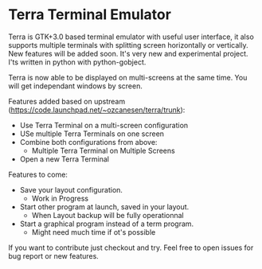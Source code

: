 Terra Terminal Emulator
========

Terra is GTK+3.0 based terminal emulator with useful user interface, it also supports multiple terminals with splitting screen horizontally or vertically. New features will be added soon. It's very new and experimental project. I'ts written in python with python-gobject.

Terra is now able to be displayed on multi-screens at the same time.
You will get independant windows by screen.

Features added based on upstream (https://code.launchpad.net/~ozcanesen/terra/trunk):
- Use Terra Terminal on a multi-screen configuration
- USe multiple Terra Terminals on one screen
- Combine both configurations from above:
  * Multiple Terra Terminal on Multiple Screens
- Open a new Terra Terminal

Features to come:
- Save your layout configuration.
  * Work in Progress
- Start other program at launch, saved in your layout.
  * When Layout backup will be fully operationnal
- Start a graphical program instead of a term program.
  * Might need much time if ot's possible

If you want to contribute just checkout and try.
Feel free to open issues for bug report or new features.
